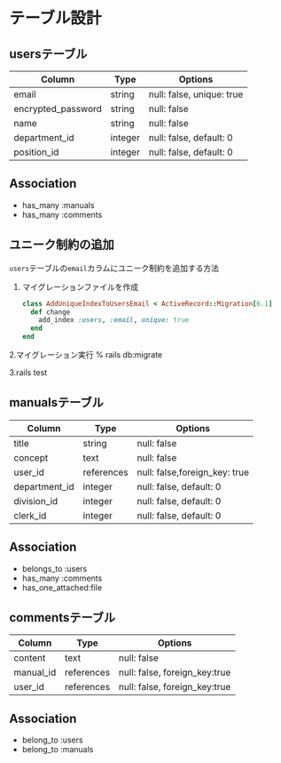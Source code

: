 # テーブル設計

## usersテーブル

| Column             |  Type  |     Options |
| ------------------ | ------ | ----------- |
| email              | string | null: false, unique: true |
| encrypted_password | string | null: false |
| name               | string | null: false |
| department_id      | integer | null: false, default: 0 |
| position_id        | integer | null: false, default: 0 |



## Association
- has_many :manuals
- has_many :comments

## ユニーク制約の追加
`users`テーブルの`email`カラムにユニーク制約を追加する方法
1. マイグレーションファイルを作成
   ```ruby
   class AddUniqueIndexToUsersEmail < ActiveRecord::Migration[6.1]
     def change
       add_index :users, :email, unique: true
     end
   end

2.マイグレーション実行
% rails db:migrate

3.rails test

## manualsテーブル

| Column     | Type       | Options    |
| ---------- | ---------- | ---------- |
| title      |   string   | null: false|
| concept    |    text    | null: false|
| user_id    | references | null: false,foreign_key: true|
| department_id | integer | null: false, default: 0 |
| division_id   | integer | null: false, default: 0 |
| clerk_id      | integer | null: false, default: 0 |

## Association
- belongs_to :users
- has_many :comments
- has_one_attached:file

## commentsテーブル

| Column       | Type       | Options                       |
| ------------ | ---------- | ----------------------------- |
| content      | text       | null: false                   |
| manual_id    | references | null: false, foreign_key:true |
| user_id      | references | null: false, foreign_key:true |


## Association

- belong_to :users
- belong_to :manuals


